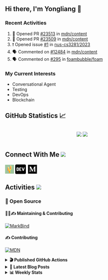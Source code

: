 ## Hi there, I'm Yongliang 👋

### Recent Activities

<!--START_SECTION:activity-->
1. 💪 Opened PR [#23513](https://github.com/mdn/content/pull/23513) in [mdn/content](https://github.com/mdn/content)
2. 💪 Opened PR [#23509](https://github.com/mdn/content/pull/23509) in [mdn/content](https://github.com/mdn/content)
3. ❗️ Opened issue [#1](https://github.com/nus-cs3281/2023/issues/1) in [nus-cs3281/2023](https://github.com/nus-cs3281/2023)
4. 🗣 Commented on [#12484](https://github.com/mdn/content/issues/12484) in [mdn/content](https://github.com/mdn/content)
5. 🗣 Commented on [#295](https://github.com/foambubble/foam/issues/295) in [foambubble/foam](https://github.com/foambubble/foam)
<!--END_SECTION:activity-->

### My Current Interests

- Conversational Agent
- Testing
- DevOps
- Blockchain

## GitHub Statistics :chart_with_upwards_trend:
<div align="center">
<div style="display: flex; align-items: center; justify-content: center;">

[![](https://github-readme-stats-tlylt.vercel.app/api?username=tlylt&show_icons=true&theme=tokyonight&hide_border=true&locale=en)](https://github.com/tlylt)
[![](https://github-readme-streak-stats.herokuapp.com/?user=tlylt&theme=tokyonight&hide_border=true)](https://github.com/tlylt)
</div>
</div>

## Connect With Me <img src="https://media.giphy.com/media/2wh5K5yE3ulp3xgYcG/giphy-downsized.gif" width="30">

<a href="https://www.yongliangliu.com/" target="_blank"><img align="center" src="static/site-icon.png" alt="yongliangliu.com" height="29" width="29" /></a>
<a href="https://dev.to/tlylt" target="_blank"><img align="center" src="static/dev-badge.svg" alt="dev.to/tlylt" height="35" width="35" /></a>
<a href="https://tlylt.medium.com" target="_blank"><img align="center" src="static/medium.png" alt="tlylt.medium.com" height="35" width="35" /></a>

## Activities <img src="https://media.giphy.com/media/WUlplcMpOCEmTGBtBW/giphy.gif" width="30">

### 🔭 Open Source

#### 👷‍♂️✍️ Maintaining & Contributing
[![MarkBind](https://github-readme-stats-tlylt.vercel.app/api/pin/?username=markbind&repo=markbind)](https://github.com/MarkBind/markbind)

#### ✍️ Contributing
[![MDN](https://github-readme-stats-tlylt.vercel.app/api/pin/?username=mdn&repo=content)](https://github.com/mdn/content)

<details>
<summary> <b>🎬 Published GitHub Actions </b> </summary>

[![install-graphviz](https://github-readme-stats-tlylt.vercel.app/api/pin/?username=tlylt&repo=install-graphviz)](https://github.com/tlylt/install-graphviz)

[![reposense-action](https://github-readme-stats-tlylt.vercel.app/api/pin/?username=tlylt&repo=reposense-action)](https://github.com/tlylt/reposense-action)

[![markbin-action](https://github-readme-stats-tlylt.vercel.app/api/pin/?username=markbind&repo=markbind-action)](https://github.com/MarkBind/markbind-action)

</details>

<details>
<summary> <b>📕 Latest Blog Posts</b> </summary>

<!-- BLOG-POST-LIST:START -->
- [Create VSCode Snippets for Markdown Blog Workflows](https://www.yongliangliu.com/blog/vscode-snippets/)
- [My Journey into Open Source](https://www.yongliangliu.com/blog/my-journey-into-open-source/)
- [Resources for Orbital CP2106 Independent Software Development Project](https://www.yongliangliu.com/blog/orbital-prep/)
- [A Brief Description of Ransomware Attacks](https://www.yongliangliu.com/blog/ransomware-essay/)
- [End of University Year 3 Sem 1](https://www.yongliangliu.com/blog/end-of-year-3-sem-1/)
<!-- BLOG-POST-LIST:END -->

</details>

<details>
<summary> <b>📊 Weekly Stats</b> </summary>

<!--START_SECTION:waka-->
![Code Time](http://img.shields.io/badge/Code%20Time-695%20hrs%2050%20mins-blue)

**🐱 My GitHub Data** 

> 🏆 60 Contributions in the Year 2023
 > 
> 📦 333.6 kB Used in GitHub's Storage 
 > 
> 🚫 Not Opted to Hire
 > 
> 📜 144 Public Repositories 
 > 
> 🔑 26 Private Repositories  
 > 
**I'm an Early 🐤** 

```text
🌞 Morning    310 commits    ███████░░░░░░░░░░░░░░░░░░   29.67% 
🌆 Daytime    246 commits    ██████░░░░░░░░░░░░░░░░░░░   23.54% 
🌃 Evening    407 commits    █████████░░░░░░░░░░░░░░░░   38.95% 
🌙 Night      82 commits     ██░░░░░░░░░░░░░░░░░░░░░░░   7.85%

```
📅 **I'm Most Productive on Friday** 

```text
Monday       145 commits    ███░░░░░░░░░░░░░░░░░░░░░░   13.88% 
Tuesday      90 commits     ██░░░░░░░░░░░░░░░░░░░░░░░   8.61% 
Wednesday    156 commits    ███░░░░░░░░░░░░░░░░░░░░░░   14.93% 
Thursday     161 commits    ███░░░░░░░░░░░░░░░░░░░░░░   15.41% 
Friday       227 commits    █████░░░░░░░░░░░░░░░░░░░░   21.72% 
Saturday     138 commits    ███░░░░░░░░░░░░░░░░░░░░░░   13.21% 
Sunday       128 commits    ███░░░░░░░░░░░░░░░░░░░░░░   12.25%

```


📊 **This Week I Spent My Time On** 

```text
⌚︎ Time Zone: Asia/Singapore

💬 Programming Languages: 
Markdown                 14 hrs 29 mins      ██████████████░░░░░░░░░░░   56.2% 
TypeScript               6 hrs 48 mins       ██████░░░░░░░░░░░░░░░░░░░   26.42% 
JSON                     1 hr 57 mins        ██░░░░░░░░░░░░░░░░░░░░░░░   7.63% 
JavaScript               1 hr 42 mins        █░░░░░░░░░░░░░░░░░░░░░░░░   6.64% 
Other                    26 mins             ░░░░░░░░░░░░░░░░░░░░░░░░░   1.69%

```


 Last Updated on 11/01/2023 00:38:26 UTC
<!--END_SECTION:waka-->

</details>

